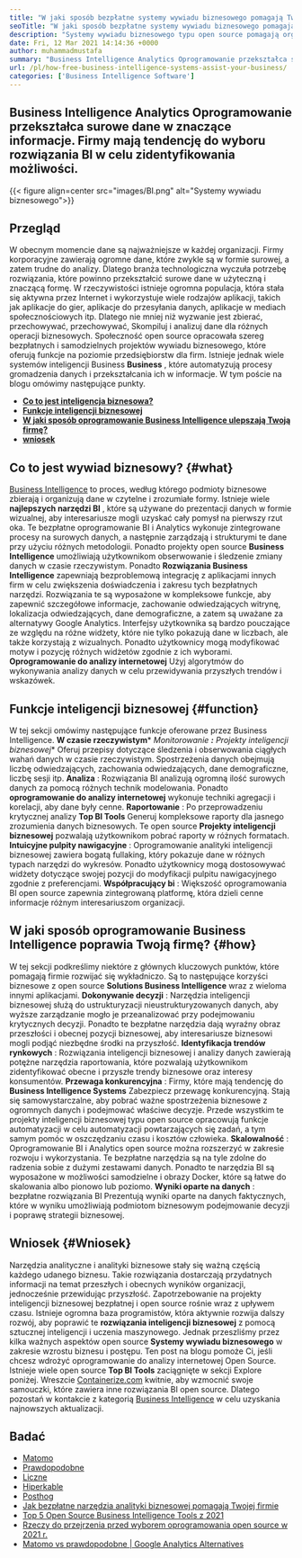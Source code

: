 ```yaml
---
title: "W jaki sposób bezpłatne systemy wywiadu biznesowego pomagają Twojej firmie" 
seoTitle: "W jaki sposób bezpłatne systemy wywiadu biznesowego pomagają Twojej firmie" 
description: "Systemy wywiadu biznesowego typu open source pomagają organizacjom krytycznie analizować dane i sformułować skuteczną strategię opartą na przydatnych spostrzeżeniach biznesowych." 
date: Fri, 12 Mar 2021 14:14:36 +0000
author: muhammadmustafa
summary: "Business Intelligence Analytics Oprogramowanie przekształca surowe dane w znaczące informacje. Firmy mają tendencję do wyboru rozwiązania BI w celu zidentyfikowania możliwości." 
url: /pl/how-free-business-intelligence-systems-assist-your-business/
categories: ['Business Intelligence Software']
---
```


## Business Intelligence Analytics Oprogramowanie przekształca surowe dane w znaczące informacje. Firmy mają tendencję do wyboru rozwiązania BI w celu zidentyfikowania możliwości.

{{< figure align=center src="images/BI.png" alt="Systemy wywiadu biznesowego">}}


## Przegląd
W obecnym momencie dane są najważniejsze w każdej organizacji. Firmy korporacyjne zawierają ogromne dane, które zwykle są w formie surowej, a zatem trudne do analizy. Dlatego branża technologiczna wyczuła potrzebę rozwiązania, które powinno przekształcić surowe dane w użyteczną i znaczącą formę. W rzeczywistości istnieje ogromna populacja, która stała się aktywna przez Internet i wykorzystuje wiele rodzajów aplikacji, takich jak aplikacje do gier, aplikacje do przesyłania danych, aplikacje w mediach społecznościowych itp. Dlatego nie mniej niż wyzwanie jest zbierać, przechowywać, przechowywać, Skompiluj i analizuj dane dla różnych operacji biznesowych.
Społeczność open source opracowała szereg bezpłatnych i samodzielnych projektów wywiadu biznesowego, które oferują funkcje na poziomie przedsiębiorstw dla firm. Istnieje jednak wiele systemów inteligencji Business  **Business**  , które automatyzują procesy gromadzenia danych i przekształcania ich w informacje. W tym poście na blogu omówimy następujące punkty.
*  **[Co to jest inteligencja biznesowa?][1]**  
*  **[Funkcje inteligencji biznesowej][2]**  
*  **[W jaki sposób oprogramowanie Business Intelligence ulepszają Twoją firmę?][3]**  
*  **[wniosek][4]**  

## Co to jest wywiad biznesowy? {#what}

[][5][Business Intelligence][6] to proces, według którego podmioty biznesowe zbierają i organizują dane w czytelne i zrozumiałe formy. Istnieje wiele  **najlepszych narzędzi BI** , które są używane do prezentacji danych w formie wizualnej, aby interesariusze mogli uzyskać cały pomysł na pierwszy rzut oka. Te bezpłatne oprogramowanie BI i Analytics wykonuje zintegrowane procesy na surowych danych, a następnie zarządzają i strukturymi te dane przy użyciu różnych metodologii. Ponadto projekty open source  **Business Intelligence**  umożliwiają użytkownikom obserwowanie i śledzenie zmiany danych w czasie rzeczywistym. Ponadto **Rozwiązania Business Intelligence**  zapewniają bezproblemową integrację z aplikacjami innych firm w celu zwiększenia doświadczenia i zakresu tych bezpłatnych narzędzi.
Rozwiązania te są wyposażone w kompleksowe funkcje, aby zapewnić szczegółowe informacje, zachowanie odwiedzających witrynę, lokalizacja odwiedzających, dane demograficzne, a zatem są uważane za alternatywy Google Analytics. Interfejsy użytkownika są bardzo pouczające ze względu na różne widżety, które nie tylko pokazują dane w liczbach, ale także korzystają z wizualnych. Ponadto użytkownicy mogą modyfikować motyw i pozycję różnych widżetów zgodnie z ich wyborami.  **Oprogramowanie do analizy internetowej**  Użyj algorytmów do wykonywania analizy danych w celu przewidywania przyszłych trendów i wskazówek.

## Funkcje inteligencji biznesowej {#function}

W tej sekcji omówimy następujące funkcje oferowane przez Business Intelligence.
 **W czasie rzeczywistym*** *Monitorowanie **:** Projekty inteligencji biznesowej**  Oferuj przepisy dotyczące śledzenia i obserwowania ciągłych wahań danych w czasie rzeczywistym. Spostrzeżenia danych obejmują liczbę odwiedzających, zachowania odwiedzających, dane demograficzne, liczbę sesji itp.
 **Analiza** : Rozwiązania BI analizują ogromną ilość surowych danych za pomocą różnych technik modelowania. Ponadto **oprogramowanie do analizy internetowej** wykonuje techniki agregacji i korelacji, aby dane były cenne.
 **Raportowanie** : Po przeprowadzeniu krytycznej analizy **Top BI Tools** Generuj kompleksowe raporty dla jasnego zrozumienia danych biznesowych. Te open source **Projekty inteligencji biznesowej** pozwalają użytkownikom pobrać raporty w różnych formatach.
 **Intuicyjne pulpity nawigacyjne** : Oprogramowanie analityki inteligencji biznesowej zawiera bogatą fullaking, który pokazuje dane w różnych typach narzędzi do wykresów. Ponadto użytkownicy mogą dostosowywać widżety dotyczące swojej pozycji do modyfikacji pulpitu nawigacyjnego zgodnie z preferencjami.
 **Współpracujący bi** : Większość oprogramowania BI open source zapewnia zintegrowaną platformę, która dzieli cenne informacje różnym interesariuszom organizacji.

## W jaki sposób oprogramowanie Business Intelligence poprawia Twoją firmę? {#how}

W tej sekcji podkreślimy niektóre z głównych kluczowych punktów, które pomagają firmie rozwijać się wykładniczo. Są to następujące korzyści biznesowe z open source  **Solutions Business Intelligence**  wraz z wieloma innymi aplikacjami.
 **Dokonywanie decyzji** : Narzędzia inteligencji biznesowej służą do ustrukturyzacji nieustrukturyzowanych danych, aby wyższe zarządzanie mogło je przeanalizować przy podejmowaniu krytycznych decyzji. Ponadto te bezpłatne narzędzia dają wyraźny obraz przeszłości i obecnej pozycji biznesowej, aby interesariusze biznesowi mogli podjąć niezbędne środki na przyszłość.
 **Identyfikacja trendów rynkowych** : Rozwiązania inteligencji biznesowej i analizy danych zawierają potężne narzędzia raportowania, które pozwalają użytkownikom zidentyfikować obecne i przyszłe trendy biznesowe oraz interesy konsumentów.
 **Przewaga konkurencyjna** : Firmy, które mają tendencję do **Business Intelligence Systems** Zabezpiecz przewagę konkurencyjną. Stają się samowystarczalne, aby pobrać ważne spostrzeżenia biznesowe z ogromnych danych i podejmować właściwe decyzje. Przede wszystkim te projekty inteligencji biznesowej typu open source opracowują funkcje automatyzacji w celu automatyzacji powtarzających się zadań, a tym samym pomóc w oszczędzaniu czasu i kosztów człowieka.
 **Skalowalność** : Oprogramowanie BI i Analytics open source można rozszerzyć w zakresie rozwoju i wykorzystania. Te bezpłatne narzędzia są na tyle zdolne do radzenia sobie z dużymi zestawami danych. Ponadto te narzędzia BI są wyposażone w możliwości samodzielne i obrazy Docker, które są łatwe do skalowania albo pionowo lub poziomo.
 **Wyniki oparte na danych** : bezpłatne rozwiązania BI Prezentują wyniki oparte na danych faktycznych, które w wyniku umożliwiają podmiotom biznesowym podejmowanie decyzji i poprawę strategii biznesowej.

## Wniosek {#Wniosek}

Narzędzia analityczne i analityki biznesowe stały się ważną częścią każdego udanego biznesu. Takie rozwiązania dostarczają przydatnych informacji na temat przeszłych i obecnych wyników organizacji, jednocześnie przewidując przyszłość. Zapotrzebowanie na projekty inteligencji biznesowej bezpłatnej i open source rośnie wraz z upływem czasu. Istnieje ogromna baza programistów, która aktywnie rozwija dalszy rozwój, aby poprawić te  **rozwiązania inteligencji biznesowej** z pomocą sztucznej inteligencji i uczenia maszynowego. Jednak przeszliśmy przez kilka ważnych aspektów open source  **Systemy wywiadu biznesowego**  w zakresie wzrostu biznesu i postępu. Ten post na blogu pomoże Ci, jeśli chcesz wdrożyć oprogramowanie do analizy internetowej Open Source. Istnieje wiele open source **Top BI Tools**  zaciągnięte w sekcji Explore poniżej.
Wreszcie [Containerize.com][7] kwitnie, aby wzmocnić swoje samouczki, które zawiera inne rozwiązania BI open source. Dlatego pozostań w kontakcie z kategorią [Business Intelligence][6] w celu uzyskania najnowszych aktualizacji.

## Badać
  * [Matomo][8]
  * [Prawdopodobne][9]
  * [Liczne][10]
  * [Hiperkable][11]
  * [Posthog][12]
  * [Jak bezpłatne narzędzia analityki biznesowej pomagają Twojej firmie][13]
  * [Top 5 Open Source Business Intelligence Tools z 2021][14]
  * [Rzeczy do przejrzenia przed wyborem oprogramowania open source w 2021 r.][15]
  * [Matomo vs prawdopodobne | Google Analytics Alternatives][16]



 [1]: #what
 [2]: #function
 [3]: #how
 [4]: #Conclusion
 [5]: #
 [6]: https://products.containerize.com/business-intelligence
 [7]: https://www.containerize.com/
 [8]: https://products.containerize.com/business-intelligence/matomo
 [9]: https://products.containerize.com/business-intelligence/plausible
 [10]: https://products.containerize.com/business-intelligence/countly
 [11]: https://products.containerize.com/business-intelligence/hypercable
 [12]: https://products.containerize.com/business-intelligence/posthog
 [13]: https://blog.containerize.com/2021/03/12/how-free-business-analytics-tools-assist-your-business/
 [14]: https://blog.containerize.com/business-intelligence-software/top-5-open-source-business-intelligence-solutions-of-2021/
 [15]: https://blog.containerize.com/cmdb-software/things-to-review-before-opting-open-source-software-in-2021/
 [16]: https://blog.containerize.com/business-intelligence-software/matomo-vs-plausible-google-analytics-alternatives/

